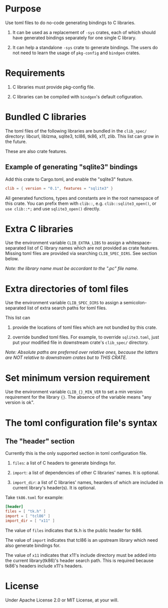 # Purpose

Use toml files to do no-code generating bindings to C libraries.

1. It can be used as a replacement of `-sys` crates, each of which should
have generated bindings separately for one single C library.

2. It can help a standalone `-sys` crate to generate bindings. The users do not
need to learn the usage of `pkg-config` and `bindgen` crates.

# Requirements

1. C libraries must provide pkg-config file.

2. C libraries can be compiled with `bindgen`'s default cofiguration.

# Bundled C libraries

The toml files of the following libraries are bundled in the `clib_spec/`
directory: libcurl, liblzma, sqlite3, tcl86, tk86, x11, zlib. This list
can grow in the future.

These are also crate features.

## Example of generating "sqlite3" bindings

Add this crate to Cargo.toml, and enable the "sqlite3" feature.

```toml
clib = { version = "0.1", features = "sqlite3" }
```

All generated functions, types and constants are in the root namespace of this
crate. You can prefix them with `clib::`, e.g. `clib::sqlite3_open()`, or
`use clib::*;` and use `sqlite3_open()` directly.

# Extra C libraries

Use the environment variable `CLIB_EXTRA_LIBS` to assign a whitespace-separated
list of C library names which are not provided as crate features. Missing toml
files are provided via searching `CLIB_SPEC_DIRS`. See section below.

*Note: the library name must be accordant to the ".pc" file name.*

# Extra directories of toml files

Use the environment variable `CLIB_SPEC_DIRS` to assign a semicolon-separated
list of extra search paths for toml files.

This list can

1. provide the locations of toml files which are not bundled by this crate.

2. override bundled toml files. For example, to override `sqlite3.toml`, just
put your modified file in downstream crate's `clib_spec/` directory.


*Note: Absolute paths are preferred over relative ones, because the latters are
NOT relative to downstream crates but to THIS CRATE.*

# Set minimum version requirement

Use the environment variable `CLIB_{}_MIN_VER` to set a min version requirement
for the library `{}`. The absence of the variable means "any version is ok".

# The toml configuration file's syntax

## The "header" section

Currently this is the only supported section in toml configuration file.

1. `files`: a list of C headers to generate bindings for.

2. `import`: a list of dependencies of other C libraries' names. It is optional.

3. `import_dir`: a list of C libraries' names, hearders of which are included in
current library's header(s). It is optional.

Take `tk86.toml` for example:

```toml
[header]
files = [ "tk.h" ]
import = [ "tcl86" ]
import_dir = [ "x11" ]
```

The value of `files` indicates that tk.h is the public header for tk86.

The value of `import` indicates that tcl86 is an upstream library which need
also generate bindings for.

The value of `x11` indicates that x11's include directory must be added into
the current library(tk86)'s header search path. This is required because tk86's
headers include x11's headers.

# License

Under Apache License 2.0 or MIT License, at your will.
